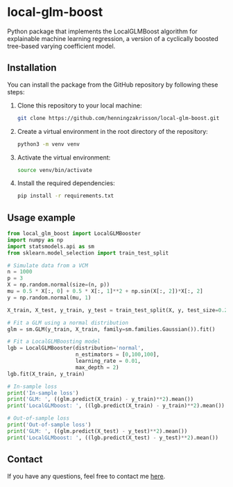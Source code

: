 # local-glm-boost
Python package that implements the LocalGLMBoost algorithm for explainable machine learning regression, a version
of a cyclically boosted tree-based varying coefficient model.

## Installation
You can install the package from the GitHub repository by following these steps:

1. Clone this repository to your local machine:
    ```bash
    git clone https://github.com/henningzakrisson/local-glm-boost.git
    ```
2. Create a virtual environment in the root directory of the repository:
    ```bash
    python3 -m venv venv
    ```
3. Activate the virtual environment:
    ```bash
    source venv/bin/activate
    ```
4. Install the required dependencies:
    ```bash
    pip install -r requirements.txt
    ```
## Usage example
````python
from local_glm_boost import LocalGLMBooster
import numpy as np
import statsmodels.api as sm
from sklearn.model_selection import train_test_split

# Simulate data from a VCM
n = 1000
p = 3
X = np.random.normal(size=(n, p))
mu = 0.5 * X[:, 0] + 0.5 * X[:, 1]**2 + np.sin(X[:, 2])*X[:, 2]
y = np.random.normal(mu, 1)

X_train, X_test, y_train, y_test = train_test_split(X, y, test_size=0.2)

# Fit a GLM using a normal distribution
glm = sm.GLM(y_train, X_train, family=sm.families.Gaussian()).fit()

# Fit a LocalGLMBoosting model
lgb = LocalGLMBooster(distribution='normal',
                      n_estimators = [0,100,100],
                      learning_rate = 0.01,
                      max_depth = 2)
lgb.fit(X_train, y_train)

# In-sample loss
print('In-sample loss')
print('GLM: ', ((glm.predict(X_train) - y_train)**2).mean())
print('LocalGLMboost: ', ((lgb.predict(X_train) - y_train)**2).mean())

# Out-of-sample loss
print('Out-of-sample loss')
print('GLM: ', ((glm.predict(X_test) - y_test)**2).mean())
print('LocalGLMboost: ', ((lgb.predict(X_test) - y_test)**2).mean())
````

## Contact
If you have any questions, feel free to contact me [here](mailto:henning.zakrisson@gmail.com).

